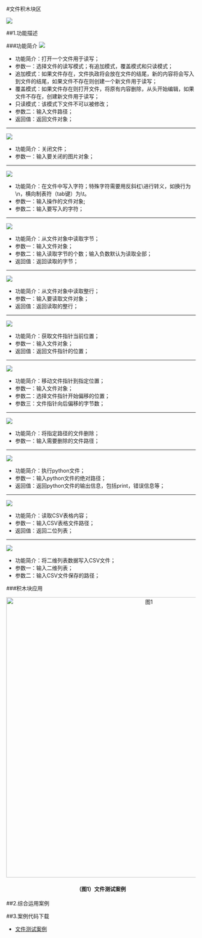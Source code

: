 #文件积木块区

![](/media/wenjian01.png)

##1.功能描述

###功能简介
![](/media/wenjian02.png)
* 功能简介：打开一个文件用于读写；
* 参数一：选择文件的读写模式；有追加模式，覆盖模式和只读模式；
* 追加模式：如果文件存在，文件执政将会放在文件的结尾，新的内容将会写入到文件的结尾，如果文件不存在则创建一个新文件用于读写；
* 覆盖模式：如果文件存在则打开文件，将原有内容删除，从头开始编辑，如果文件不存在，创建新文件用于读写；
* 只读模式：该模式下文件不可以被修改；  
* 参数二：输入文件路径；
* 返回值：返回文件对象；
***
![](/media/wenjian03.png)
* 功能简介：关闭文件；
* 参数一：输入要关闭的图片对象；
***
![](/media/wenjian04.png)
* 功能简介：在文件中写入字符；特殊字符需要用反斜杠\进行转义，如换行为\n，横向制表符（tab键）为\t。
* 参数一：输入操作的文件对象;
* 参数二：输入要写入的字符；
***
![](/media/wenjian05.png)
* 功能简介：从文件对象中读取字节；
* 参数一：输入文件对象；
* 参数二：输入读取字节的个数；输入负数默认为读取全部；  
* 返回值：返回读取的字节；
***
![](/media/wenjian06.png)
* 功能简介：从文件对象中读取整行；
* 参数一：输入要读取文件对象；
* 返回值：返回读取的整行；
***
![](/media/wenjian07.png)
* 功能简介：获取文件指针当前位置；
* 参数一：输入文件对象；
* 返回值：返回文件指针的位置；
***
![](/media/wenjian08.png)
* 功能简介：移动文件指针到指定位置；
* 参数一：输入文件对象；
* 参数二：选择文件指针开始偏移的位置；  
* 参数三：文件指针向后偏移的字节数；
***
![](/media/wenjian09.png)
* 功能简介：将指定路径的文件删除；
* 参数一：输入需要删除的文件路径；
***
![](/media/wenjian10.png)
* 功能简介：执行python文件；
* 参数一：输入python文件的绝对路径；
* 返回值：返回python文件的输出信息，包括print，错误信息等；
***
![](/media/wenjian11.png)
* 功能简介：读取CSV表格内容；
* 参数一：输入CSV表格文件路径；
* 返回值：返回二位列表；
***
![](/media/wenjian12.png)
* 功能简介：将二维列表数据写入CSV文件；
* 参数一：输入二维列表；
* 参数二：输入CSV文件保存的路径；


###积木块应用
<div align="center">
    <img src="/media/wenjian13.png" alt="图1" width="743">
    <h4>（图1）文件测试案例</h4>
</div>  

##2.综合运用案例

##3.案例代码下载
* <a href="../download/积木块说明案例源代码/wenjiananli1.txt" download="" target="_blank">文件测试案例</a>
